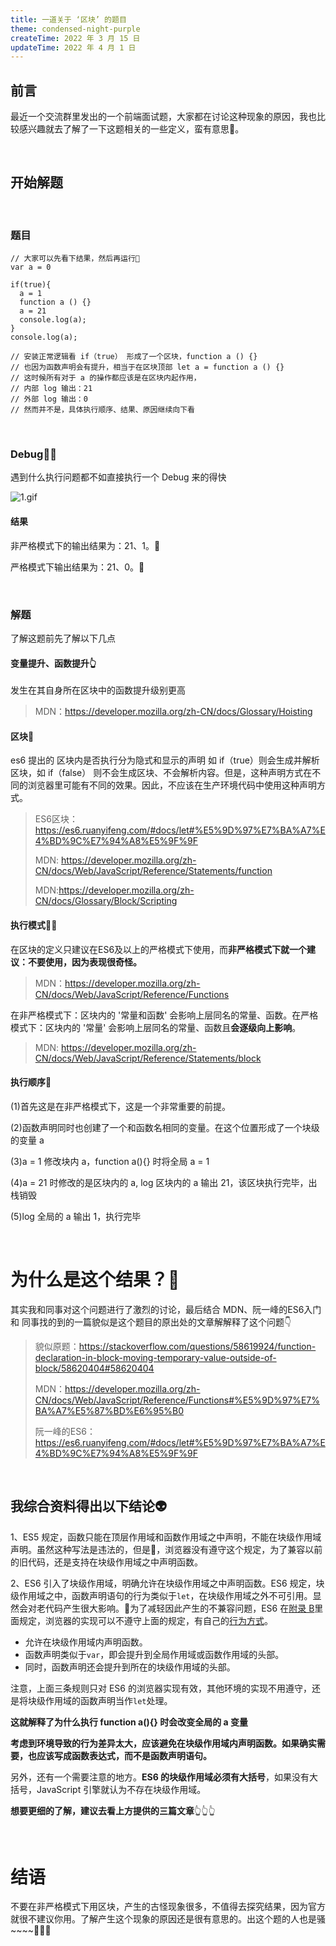 ```yaml
---
title: 一道关于 ‘区块’ 的题目
theme: condensed-night-purple
createTime: 2022 年 3 月 15 日
updateTime: 2022 年 4 月 1 日
---
```


## 前言
最近一个交流群里发出的一个前端面试题，大家都在讨论这种现象的原因，我也比较感兴趣就去了解了一下这题相关的一些定义，蛮有意思🤡。

<br>

## 开始解题

<br>

### 题目
```
// 大家可以先看下结果，然后再运行🤖
var a = 0

if(true){
  a = 1
  function a () {}
  a = 21
  console.log(a);
}
console.log(a);

// 安装正常逻辑看 if（true） 形成了一个区块，function a () {}
// 也因为函数声明会有提升，相当于在区块顶部 let a = function a () {}
// 这时候所有对于 a 的操作都应该是在区块内起作用，
// 内部 log 输出：21
// 外部 log 输出：0
// 然而并不是，具体执行顺序、结果、原因继续向下看

```

<br>

### Debug👨‍💻‍
遇到什么执行问题都不如直接执行一个 Debug 来的得快

![1.gif](https://p1-juejin.byteimg.com/tos-cn-i-k3u1fbpfcp/a5a62581beeb44f097eb8d97d866b65a~tplv-k3u1fbpfcp-watermark.image?)

#### 结果
非严格模式下的输出结果为：21、1。🤔

严格模式下输出结果为：21、0。🤔


<br>

### 解题
  了解这题前先了解以下几点

#### 变量提升、函数提升👆
发生在其自身所在区块中的函数提升级别更高

  >MDN：https://developer.mozilla.org/zh-CN/docs/Glossary/Hoisting
 
#### 区块💁
es6 提出的
区块内是否执行分为隐式和显示的声明 如 if（true）则会生成并解析区块，如 if（false） 则不会生成区块、不会解析内容。但是，这种声明方式在不同的浏览器里可能有不同的效果。因此，不应该在生产环境代码中使用这种声明方式。
>ES6区块：https://es6.ruanyifeng.com/#docs/let#%E5%9D%97%E7%BA%A7%E4%BD%9C%E7%94%A8%E5%9F%9F
>
>MDN: https://developer.mozilla.org/zh-CN/docs/Web/JavaScript/Reference/Statements/function
>
>MDN:https://developer.mozilla.org/zh-CN/docs/Glossary/Block/Scripting

#### 执行模式🏃‍♂️
  
在区块的定义只建议在ES6及以上的严格模式下使用，而**非严格模式下就一个建议：不要使用，因为表现很奇怪。**

>MDN：https://developer.mozilla.org/zh-CN/docs/Web/JavaScript/Reference/Functions

 在非严格模式下：区块内的 '常量和函数' 会影响上层同名的常量、函数。在严格模式下：区块内的 '常量' 会影响上层同名的常量、函数且**会逐级向上影响**。
>MDN: https://developer.mozilla.org/zh-CN/docs/Web/JavaScript/Reference/Statements/block
  
#### 执行顺序🤏

  (1)首先这是在非严格模式下，这是一个非常重要的前提。

  (2)函数声明同时也创建了一个和函数名相同的变量。在这个位置形成了一个块级的变量 a
  
  (3)a = 1 修改块内 a，function a(){} 时将全局 a = 1
  
  (4)a = 21 时修改的是区块内的 a, log 区块内的 a 输出 21，该区块执行完毕，出栈销毁
  
  (5)log 全局的 a 输出 1，执行完毕


<br>

# 为什么是这个结果？🤷

其实我和同事对这个问题进行了激烈的讨论，最后结合 MDN、阮一峰的ES6入门 和 同事找的到的一篇貌似是这个题目的原出处的文章解解释了这个问题👇

>貌似原题：https://stackoverflow.com/questions/58619924/function-declaration-in-block-moving-temporary-value-outside-of-block/58620404#58620404
>
>MDN：https://developer.mozilla.org/zh-CN/docs/Web/JavaScript/Reference/Functions#%E5%9D%97%E7%BA%A7%E5%87%BD%E6%95%B0
>
>阮一峰的ES6：https://es6.ruanyifeng.com/#docs/let#%E5%9D%97%E7%BA%A7%E4%BD%9C%E7%94%A8%E5%9F%9F

<br>

## 我综合资料得出以下结论👽

1、ES5 规定，函数只能在顶层作用域和函数作用域之中声明，不能在块级作用域声明。虽然这种写法是违法的，但是👀，浏览器没有遵守这个规定，为了兼容以前的旧代码，还是支持在块级作用域之中声明函数。

2、ES6 引入了块级作用域，明确允许在块级作用域之中声明函数。ES6 规定，块级作用域之中，函数声明语句的行为类似于`let`，在块级作用域之外不可引用。显然会对老代码产生很大影响。💅为了减轻因此产生的不兼容问题，ES6 在[附录 B](https://www.ecma-international.org/ecma-262/6.0/index.html#sec-block-level-function-declarations-web-legacy-compatibility-semantics)里面规定，浏览器的实现可以不遵守上面的规定，有自己的[行为方式](https://stackoverflow.com/questions/31419897/what-are-the-precise-semantics-of-block-level-functions-in-es6)。

-   允许在块级作用域内声明函数。
-   函数声明类似于`var`，即会提升到全局作用域或函数作用域的头部。
-   同时，函数声明还会提升到所在的块级作用域的头部。

注意，上面三条规则只对 ES6 的浏览器实现有效，其他环境的实现不用遵守，还是将块级作用域的函数声明当作`let`处理。

**这就解释了为什么执行 function a(){} 时会改变全局的 a 变量**

**考虑到环境导致的行为差异太大，应该避免在块级作用域内声明函数。如果确实需要，也应该写成函数表达式，而不是函数声明语句。**

另外，还有一个需要注意的地方。**ES6 的块级作用域必须有大括号**，如果没有大括号，JavaScript 引擎就认为不存在块级作用域。

**想要更细的了解，建议去看上方提供的三篇文章**👆👆👆

<br>

# 结语


不要在非严格模式下用区块，产生的古怪现象很多，不值得去探究结果，因为官方就很不建议你用。了解产生这个现象的原因还是很有意思的。出这个题的人也是骚~~~~🤏🤏🤏



